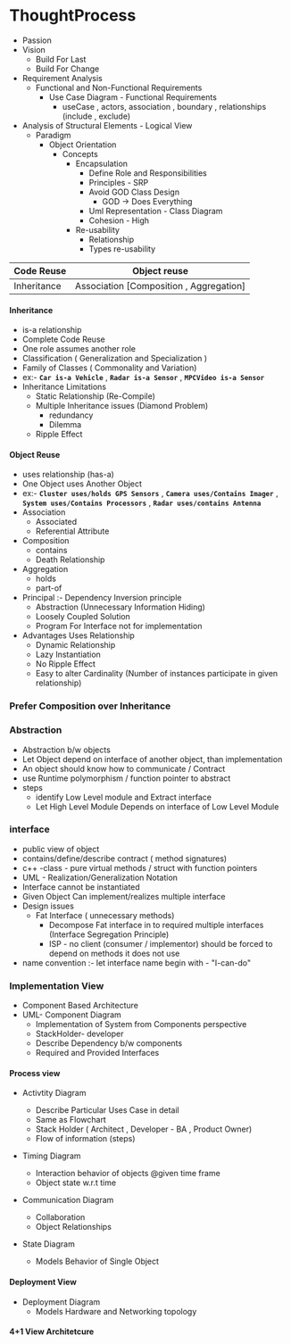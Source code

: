 # ThoughtProcess

- Passion
- Vision 
	- Build For Last
	- Build For Change
- Requirement Analysis
	- Functional and Non-Functional Requirements
		- Use Case Diagram - Functional Requirements
			- useCase , actors, association , boundary , relationships (include , exclude)
- Analysis of Structural Elements - Logical View
	- Paradigm
		- Object Orientation 
			- Concepts
				- Encapsulation
					- Define Role and Responsibilities
					- Principles - SRP
					- Avoid GOD Class Design
						- GOD -> Does Everything
					- Uml Representation - Class Diagram
					- Cohesion - High
				 - Re-usability
					 - Relationship
					 - Types re-usability
				   
| Code Reuse | Object reuse  |
|--|--|
| Inheritance | Association [Composition , Aggregation] |

####  Inheritance
 - is-a relationship
 - Complete Code Reuse
 - One role assumes another role
 -  Classification ( Generalization and Specialization )
 - Family of Classes ( Commonality and Variation)
 - ex:-  **`Car is-a Vehicle`** , **`Radar is-a Sensor`** , **`MPCVideo is-a Sensor`**
 - Inheritance Limitations
	 - Static Relationship  (Re-Compile)
	 - Multiple Inheritance  issues (Diamond Problem)
		 - redundancy
		 - Dilemma
	- Ripple  Effect
	
#### Object Reuse
- uses relationship (has-a)
- One Object uses Another Object
- ex:-  **`Cluster uses/holds GPS Sensors`** , **`Camera uses/Contains Imager`** , **`System uses/Contains Processors`** , **`Radar uses/contains Antenna`**
- Association 
	- Associated
	- Referential Attribute
- Composition
	- contains
	- Death Relationship
- Aggregation
	- holds
	- part-of
- Principal :- Dependency Inversion principle
	- Abstraction (Unnecessary Information Hiding)
	- Loosely Coupled Solution
	- Program For Interface not for implementation
- Advantages Uses Relationship
	- Dynamic 	Relationship
	- Lazy Instantiation
	- No Ripple Effect
	- Easy to alter Cardinality  (Number of instances participate in given relationship)
### Prefer Composition over Inheritance

### Abstraction
- Abstraction b/w objects
- Let Object depend on interface of another object, than implementation
- An object should know how to communicate / Contract
- use Runtime polymorphism / function pointer to abstract 
- steps
	- identify Low Level module and Extract interface 
	- Let High Level Module Depends on interface of Low Level Module

### interface
- public view of object
- contains/define/describe contract ( method signatures)
- c++ -class - pure virtual methods / struct with function pointers
- UML - Realization/Generalization Notation
- Interface cannot be instantiated
- Given Object Can implement/realizes multiple interface
- Design issues
	- Fat Interface ( unnecessary methods)
		- Decompose Fat interface in to required multiple interfaces  (Interface Segregation Principle)
		- ISP - no client (consumer / implementor) should be forced to depend on methods it does not use
- name convention :- let interface name begin with - "I-can-do" 



### Implementation View
- Component Based Architecture
- UML- Component Diagram
	- Implementation of System from Components perspective
	- StackHolder- developer
	- Describe Dependency b/w components
	- Required and Provided Interfaces


#### Process view
- Activtity Diagram
	- Describe Particular  Uses Case  in detail
	- Same as Flowchart
	- Stack Holder ( Architect , Developer - BA , Product Owner)
	- Flow of information (steps)
- Timing Diagram
	- Interaction behavior of objects @given time frame
	- Object state w.r.t time
- Communication Diagram
	- Collaboration 
	- Object Relationships
	
- State Diagram
	- Models Behavior of Single Object

#### Deployment View
- Deployment Diagram
	- Models Hardware and Networking topology 

#### 4+1 View Architetcure
	

				

					
					
		 
		  
 
<!--stackedit_data:
eyJoaXN0b3J5IjpbLTg2NTcxNDEyOCwtNTQ5NDc2OTAxLDc4NT
AzNzkzOCwtMjA3NDQ4ODg5NywtNTM0ODU5NDMxLDEwMjU5OTAx
MjUsMTY4MDk0ODIwNywxMzYzNzM5OTgwLC0yMzA2NTQxXX0=
-->